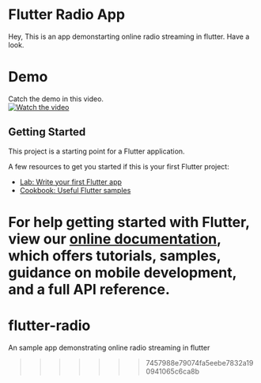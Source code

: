 
# Flutter Radio App

Hey, This is an app demonstarting online radio streaming in flutter. Have a look.

# Demo

Catch the demo in this video.<br>
[![Watch the video](https://img.youtube.com/vi/F6TLx_KavT4/hqdefault.jpg)](https://youtu.be/F6TLx_KavT4)


## Getting Started

This project is a starting point for a Flutter application.

A few resources to get you started if this is your first Flutter project:

- [Lab: Write your first Flutter app](https://flutter.dev/docs/get-started/codelab)
- [Cookbook: Useful Flutter samples](https://flutter.dev/docs/cookbook)

For help getting started with Flutter, view our
[online documentation](https://flutter.dev/docs), which offers tutorials,
samples, guidance on mobile development, and a full API reference.
=======
# flutter-radio
An sample app demonstrating online radio streaming in flutter
>>>>>>> 7457988e79074fa5eebe7832a190941065c6ca8b
